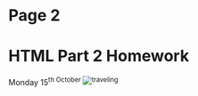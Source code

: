<h1>Page 2</h1>
<h1>HTML Part 2 Homework</h1>
Monday 15<sup>th October
  
 <img src="https://upload.wikimedia.org/wikipedia/commons/d/df/El_viaxeru_d%27Urculo.JPG" alt="traveling">
 
